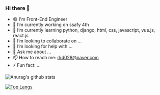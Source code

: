 ### Hi there 👋

- 😄 I'm Front-End Engineer
- 🔭 I’m currently working on ssafy 4th
- 🌱 I’m currently learning python, django, html, css, javascript, vue.js, react.js
- 👯 I’m looking to collaborate on ...
- 🤔 I’m looking for help with ...
- 💬 Ask me about ...
- 📫 How to reach me: rkd028@naver.com
- ⚡ Fun fact: ...

![Anurag's github stats](https://github-readme-stats.vercel.app/api?username=Lee-sungheon&show_icons=true&theme=dark)

[![Top Langs](https://github-readme-stats.vercel.app/api/top-langs/?username=Lee-sungheon)](https://github.com/Lee-sungheon)
